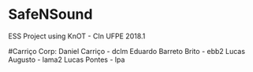 # SafeNSound
ESS Project using KnOT - CIn UFPE 2018.1

#Carriço Corp:
Daniel Carriço - dclm
Eduardo Barreto Brito - ebb2
Lucas Augusto - lama2
Lucas Pontes - lpa
